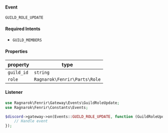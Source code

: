 #### Event
`GUILD_ROLE_UPDATE`

#### Required Intents
- `GUILD_MEMBERS`

#### Properties
|property|type|
|--------|----|
|`guild_id`|`string`|
|`role`|`Ragnarok\Fenrir\Parts\Role`|

#### Listener
```php
use Ragnarok\Fenrir\Gateway\Events\GuildRoleUpdate;
use Ragnarok\Fenrir\Constants\Events;

$discord->gateway->on(Events::GUILD_ROLE_UPDATE, function (GuildRoleUpdate $event) {
    // Handle event
});
```
